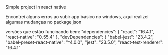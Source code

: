 Simple project in react native

Encontrei alguns erros ao subir app básico no windows, aqui realizei algumas mudanças no package json

versões que estão funcinando bem:
"dependencies": {
    "react": "16.4.1",
    "react-native": "0.55.4"
  },
  "devDependencies": {
    "babel-jest": "23.4.2",
    "babel-preset-react-native": "^4.0.0",
    "jest": "23.5.0",
    "react-test-renderer": "16.4.1"
    